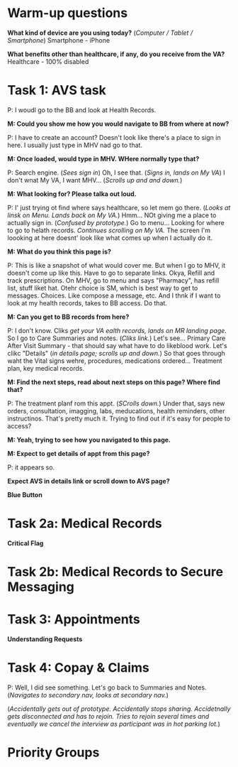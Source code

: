# Warm-up questions
**What kind of device are you using today?** (_Computer / Tablet / Smartphone_)
Smartphone - iPhone

**What benefits other than healthcare, if any, do you receive from the VA?**
Healthcare - 100% disabled

# Task 1: AVS task

P: I woudl go to the BB and look at Health Records. 

**M: Could you show me how you would navigate to BB from where at now?**

P: I have to create an account? Doesn't look like there's a place to sign in here. I usually just type in MHV nad go to that. 

**M: Once loaded, would type in MHV. WHere normally type that?**

P: Search engine. (_Sees sign in_) Oh, I see that. (_Signs in, lands on My VA_) I don't wnat My VA, I want MHV... (_Scrolls up and and down._) 

**M: What looking for? Please talka out loud.**

P: I' just trying ot find where says healthcare, so let mem go there. (_Looks at linsk on Menu. Lands back on My VA._) Hmm... NOt giving me a place to actually sign in. (_Confused by prototype._) Go to menu... Looking for where to go to helath records. _Continues scrolling on My VA._ The screen I'm loooking at here doesnt' look like what comes up when I actually do it. 

**M: What do you think this page is?** 

P: This is like a snapshot of what would cover me. But when I go to MHV, it doesn't come up like this. Have to go to separate links. Okya, Refill and track prescriptions. On MHV, go to menu and says "Pharmacy", has refill list, stuff liket hat. Otehr choice is SM, which is best way to get to messages. Choices. Like compose a message, etc. And I thnk if I want to look at my health records, takes to BB access. Do that. 

**M: Can you get to BB records from here?**

P: I don't know. Cliks _get your VA ealth records, lands on MR landing page._ So I go to Care Summaries and notes. (_Cliks link._) Let's see... Primary Care After Visit Summary - that should say what have to do likeblood work. Let's clikc "Details" (_in details page; scrolls up and down._) So that goes through waht the Vital signs wehre, procedures, medications ordered... Treatment plan, key medical records. 

**M: Find the next steps, read about next steps on this page? Where find that?**

P: The treatment planf rom this appt. (_SCrolls down._) Under that, says new orders, consultation, imagging, labs, meducations, health reminders, other instructinos. That's pretty much it. Trying to find out if it's easy for people to access? 

**M: Yeah, trying to see how you navigated to this page.**

**M: Expect to get details of appt from this page?**

P: it appears so. 

**Expect AVS in details link or scroll down to AVS page?**

**Blue Button**

# Task 2a: Medical Records

**Critical Flag**

# Task 2b: Medical Records to Secure Messaging

# Task 3: Appointments

**Understanding Requests**

# Task 4: Copay & Claims

P: Well, I did see something. Let's go back to Summaries and Notes. (_Navigates to secondary nav, looks at secondary nav._) 

(_Accidentally gets out of prototype. Accidentally stops sharing. Accidetnally gets disconnected and has to rejoin. Tries to rejoin several times and eventually we cancel the interview as participant was in hot parking lot._)

# Priority Groups
